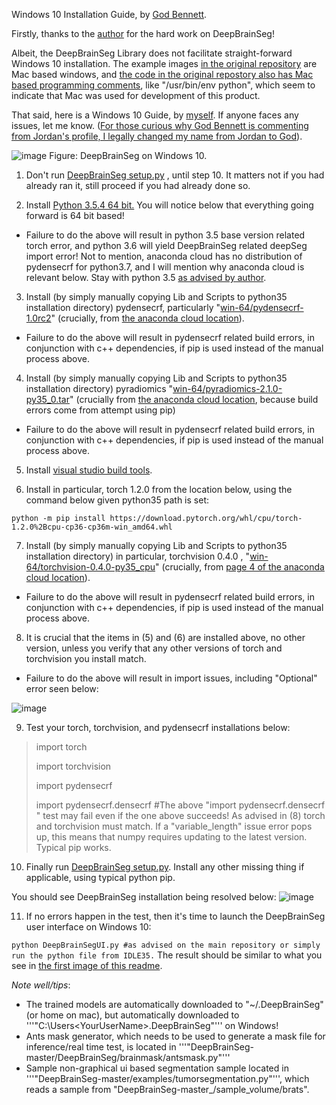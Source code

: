 Windows 10 Installation Guide, by [God Bennett](https://github.com/JordanMicahBennett). 


Firstly, thanks to the [author](https://github.com/koriavinash1) for the hard work on DeepBrainSeg!

Albeit, the DeepBrainSeg Library does not facilitate straight-forward Windows 10 installation. The example images [in the original repository](https://github.com/koriavinash1/DeepBrainSeg/) are Mac based windows, and [the code in the original repostory also has Mac based programming comments](https://github.com/koriavinash1/DeepBrainSeg/blob/master/ui/DeepBrainSegUI.py), like "/usr/bin/env python", which seem to indicate that Mac was used for development of this product. 

That said, here is a Windows 10 Guide, by [myself](https://github.com/JordanMicahBennett). If anyone faces any issues, let me know. ([For those curious why God Bennett is commenting from Jordan's profile, I legally changed my name from Jordan to God](https://www.researchgate.net/publication/342328687_Why_I_an_atheist_legally_changed_my_name_to_God)).

![image](https://github.com/JordanMicahBennett/DeepBrainSeg/blob/master/DeepBrainSegUI-running-on-Windows-10.gif)
Figure: DeepBrainSeg on Windows 10.

1. Don't run [DeepBrainSeg setup.py](https://github.com/koriavinash1/DeepBrainSeg/blob/master/setup.py) , until step 10. It matters not if you had already ran it, still proceed if you had already done so.

2. Install [Python 3.5.4 64 bit.](https://www.python.org/downloads/release/python-354/) You will notice below that everything going forward is 64 bit based!

- Failure to do the above will result in python 3.5 base version related torch error, and python 3.6 will yield DeepBrainSeg related deepSeg import error! Not to mention, anaconda cloud has no distribution of pydensecrf for python3.7, and I will mention why anaconda cloud is relevant below. Stay with python 3.5 [as advised by author](https://github.com/koriavinash1/DeepBrainSeg/issues/9#issuecomment-576507447).

3. Install (by simply manually copying Lib and Scripts to python35 installation directory) pydensecrf, particularly "[win-64/pydensecrf-1.0rc2](https://anaconda.org/conda-forge/pydensecrf/1.0rc2/download/win-64/pydensecrf-1.0rc2-py36_0.tar.bz2)" (crucially, from [the anaconda cloud location](https://anaconda.org/conda-forge/pydensecrf/files)).

- Failure to do the above will result in pydensecrf related build errors, in conjunction with c++ dependencies, if pip is used instead of the manual process above.

4. Install (by simply manually copying Lib and Scripts to python35 installation directory) pyradiomics "[win-64/pyradiomics-2.1.0-py35_0.tar](https://anaconda.org/Radiomics/pyradiomics/2.1.0/download/win-64/pyradiomics-2.1.0-py35_0.tar.bz2)" (crucially from [the anaconda cloud location](https://anaconda.org/Radiomics/pyradiomics/files), because build errors come from attempt using pip)

- Failure to do the above will result in pydensecrf related build errors, in conjunction with c++ dependencies, if pip is used instead of the manual process above.

5. Install [visual studio build tools](https://go.microsoft.com/fwlink/?LinkId=691126). 

6. Install in particular, torch 1.2.0 from the location below, using the command below given python35 path is set:

`python -m pip install https://download.pytorch.org/whl/cpu/torch-1.2.0%2Bcpu-cp36-cp36m-win_amd64.whl`

7. Install (by simply manually copying Lib and Scripts to python35 installation directory) in particular, torchvision 0.4.0 , "[win-64/torchvision-0.4.0-py35_cpu](https://anaconda.org/pytorch/torchvision/0.4.0/download/win-64/torchvision-0.4.0-py35_cpu.tar.bz2)" (crucially, from [page 4 of the anaconda cloud location](https://anaconda.org/pytorch/torchvision/files?page=4)).

- Failure to do the above will result in pydensecrf related build errors, in conjunction with c++ dependencies, if pip is used instead of the manual process above.

8. It is crucial that the items in (5) and (6) are installed above, no other version, unless you verify that any other versions of torch and torchvision you install match. 

- Failure to do the above will result in import issues, including "Optional" error seen below:

![image](https://user-images.githubusercontent.com/3666405/87859067-24056780-c8f8-11ea-8c70-94e467315e79.png)

9. Test your torch, torchvision, and pydensecrf installations below:


> import torch
> 
> import torchvision
> 
> import pydensecrf
> 
> import pydensecrf.densecrf 
> #The above "import pydensecrf.densecrf " test may fail even if the one above succeeds! As advised in (8) torch and torchvision must match. If a "variable_length" issue error pops up, this means that numpy requires updating to the latest version. Typical pip works.
> 

10. Finally run [DeepBrainSeg setup.py](https://github.com/koriavinash1/DeepBrainSeg/blob/master/setup.py). Install any other missing thing if applicable, using typical python pip.

You should see DeepBrainSeg installation being resolved below:
![image](https://user-images.githubusercontent.com/3666405/87859288-a0e51100-c8f9-11ea-97f6-17b476213dec.png)


11. If no errors happen in the test, then it's time to launch the DeepBrainSeg user interface on Windows 10:

`
python DeepBrainSegUI.py #as advised on the main repository or simply run the python file from IDLE35.
`
The result should be similar to what you see in [the first image of this readme](https://github.com/JordanMicahBennett/DeepBrainSeg/blob/master/DeepBrainSegUI-running-on-Windows-10.gif).

*Note well/tips*: 
* The trained models are automatically downloaded to "~/.DeepBrainSeg" (or home on mac), but automatically downloaded to '''"C:\Users\<YourUserName>\.DeepBrainSeg"''' on Windows!
* Ants mask generator, which needs to be used to generate a mask file for inference/real time test, is located in '''"DeepBrainSeg-master/DeepBrainSeg/brainmask/antsmask.py"'''
* Sample non-graphical ui based segmentation sample located in '''"DeepBrainSeg-master/examples/tumorsegmentation.py"''', which reads a sample from "DeepBrainSeg-master_/sample_volume/brats".
